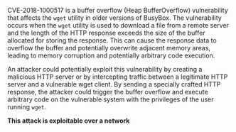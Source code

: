 CVE-2018-1000517 is a buffer overflow (Heap BufferOverflow) vulnerability that affects the `wget` utility in older versions of BusyBox. The vulnerability occurs when the `wget` utility is used to download a file from a remote server and the length of the HTTP response exceeds the size of the buffer allocated for storing the response. This can cause the response data to overflow the buffer and potentially overwrite adjacent memory areas, leading to memory corruption and potentially arbitrary code execution.

An attacker could potentially exploit this vulnerability by creating a malicious HTTP server or by intercepting traffic between a legitimate HTTP server and a vulnerable wget client. By sending a specially crafted HTTP response, the attacker could trigger the buffer overflow and execute arbitrary code on the vulnerable system with the privileges of the user running `wget`.

**This attack is exploitable over a network**
